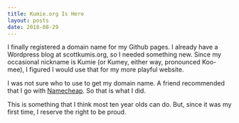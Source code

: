 ```yaml
---
title: Kumie.org Is Here
layout: posts
date: 2018-08-29
---
```


I finally registered a domain name for my Github pages. I already have a Wordpress blog at scottkumis.org, so I needed something new. Since my occasional nickname is Kumie (or Kumey, either way, pronounced Koo-mee), I figured I would use that for my more playful website.

I was not sure who to use to get my domain name. A friend recommended that I go with [Namecheap](www.namecheap.com). So that is what I did.

This is something that I think most ten year olds can do. But, since it was my first time, I reserve the right to be proud.
